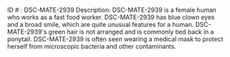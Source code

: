ID # : DSC-MATE-2939
Description: DSC-MATE-2939 is a female human who works as a fast food worker. DSC-MATE-2939 has blue clown eyes and a broad smile, which are quite unusual features for a human. DSC-MATE-2939's green hair is not arranged and is commonly tied back in a ponytail. DSC-MATE-2939 is often seen wearing a medical mask to protect herself from microscopic bacteria and other contaminants.